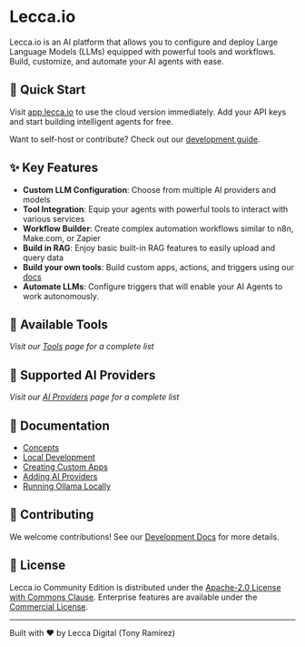 # Lecca.io

Lecca.io is an AI platform that allows you to configure and deploy Large Language Models (LLMs) equipped with powerful tools and workflows. Build, customize, and automate your AI agents with ease.

## 🚀 Quick Start

Visit [app.lecca.io](https://app.lecca.io) to use the cloud version immediately. Add your API keys and start building intelligent agents for free.

Want to self-host or contribute? Check out our [development guide](https://www.lecca.io/docs/development).

## ✨ Key Features

- **Custom LLM Configuration**: Choose from multiple AI providers and models
- **Tool Integration**: Equip your agents with powerful tools to interact with various services
- **Workflow Builder**: Create complex automation workflows similar to n8n, Make.com, or Zapier
- **Build in RAG**: Enjoy basic built-in RAG features to easily upload and query data
- **Build your own tools**: Build custom apps, actions, and triggers using our [docs](https://www.lecca.io/docs/development)
- **Automate LLMs**: Configure triggers that will enable your AI Agents to work autonomously.

## 🔧 Available Tools

_Visit our [Tools](https://www.lecca.io/tools) page for a complete list_

## 🤖 Supported AI Providers

_Visit our [AI Providers](https://www.lecca.io/ai-providers) page for a complete list_

## 📖 Documentation

- [Concepts](https://www.lecca.io/docs)
- [Local Development](https://www.lecca.io/docs/development)
- [Creating Custom Apps](https://www.lecca.io/docs/development/tools/apps/create-app)
- [Adding AI Providers](https://www.lecca.io/docs/development/ai-providers/adding-provider)
- [Running Ollama Locally](https://www.lecca.io/docs/development/ai-providers/running-ollama)

## 🤝 Contributing

We welcome contributions! See our [Development Docs](https://www.lecca.io/docs/development) for more details.

## 📄 License

Lecca.io Community Edition is distributed under the [Apache-2.0 License with Commons Clause](https://faircode.io/). Enterprise features are available under the [Commercial License](./LICENSE_EE).

---

Built with ❤️ by Lecca Digital (Tony Ramirez)
